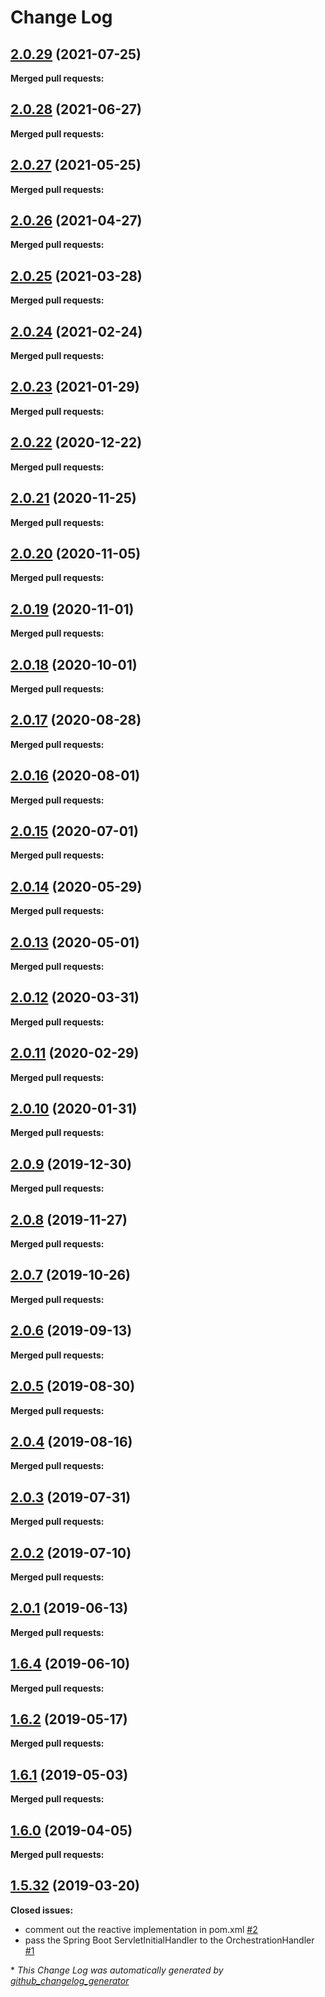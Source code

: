 # Change Log

## [2.0.29](https://github.com/networknt/light-spring-boot/tree/2.0.29) (2021-07-25)


**Merged pull requests:**


## [2.0.28](https://github.com/networknt/light-spring-boot/tree/2.0.28) (2021-06-27)


**Merged pull requests:**


## [2.0.27](https://github.com/networknt/light-spring-boot/tree/2.0.27) (2021-05-25)


**Merged pull requests:**


## [2.0.26](https://github.com/networknt/light-spring-boot/tree/2.0.26) (2021-04-27)


**Merged pull requests:**


## [2.0.25](https://github.com/networknt/light-spring-boot/tree/2.0.25) (2021-03-28)


**Merged pull requests:**




## [2.0.24](https://github.com/networknt/light-spring-boot/tree/2.0.24) (2021-02-24)


**Merged pull requests:**


## [2.0.23](https://github.com/networknt/light-spring-boot/tree/2.0.23) (2021-01-29)


**Merged pull requests:**


## [2.0.22](https://github.com/networknt/light-spring-boot/tree/2.0.22) (2020-12-22)


**Merged pull requests:**




## [2.0.21](https://github.com/networknt/light-spring-boot/tree/2.0.21) (2020-11-25)


**Merged pull requests:**




## [2.0.20](https://github.com/networknt/light-spring-boot/tree/2.0.20) (2020-11-05)


**Merged pull requests:**


## [2.0.19](https://github.com/networknt/light-spring-boot/tree/2.0.19) (2020-11-01)


**Merged pull requests:**


## [2.0.18](https://github.com/networknt/light-spring-boot/tree/2.0.18) (2020-10-01)


**Merged pull requests:**


## [2.0.17](https://github.com/networknt/light-spring-boot/tree/2.0.17) (2020-08-28)


**Merged pull requests:**


## [2.0.16](https://github.com/networknt/light-spring-boot/tree/2.0.16) (2020-08-01)


**Merged pull requests:**


## [2.0.15](https://github.com/networknt/light-spring-boot/tree/2.0.15) (2020-07-01)


**Merged pull requests:**


## [2.0.14](https://github.com/networknt/light-spring-boot/tree/2.0.14) (2020-05-29)


**Merged pull requests:**


## [2.0.13](https://github.com/networknt/light-spring-boot/tree/2.0.13) (2020-05-01)


**Merged pull requests:**


## [2.0.12](https://github.com/networknt/light-spring-boot/tree/2.0.12) (2020-03-31)


**Merged pull requests:**


## [2.0.11](https://github.com/networknt/light-spring-boot/tree/2.0.11) (2020-02-29)


**Merged pull requests:**


## [2.0.10](https://github.com/networknt/light-spring-boot/tree/2.0.10) (2020-01-31)


**Merged pull requests:**




## [2.0.9](https://github.com/networknt/light-spring-boot/tree/2.0.9) (2019-12-30)


**Merged pull requests:**


## [2.0.8](https://github.com/networknt/light-spring-boot/tree/2.0.8) (2019-11-27)


**Merged pull requests:**


## [2.0.7](https://github.com/networknt/light-spring-boot/tree/2.0.7) (2019-10-26)


**Merged pull requests:**


## [2.0.6](https://github.com/networknt/light-spring-boot/tree/2.0.6) (2019-09-13)


**Merged pull requests:**


## [2.0.5](https://github.com/networknt/light-spring-boot/tree/2.0.5) (2019-08-30)


**Merged pull requests:**




## [2.0.4](https://github.com/networknt/light-spring-boot/tree/2.0.4) (2019-08-16)


**Merged pull requests:**


## [2.0.3](https://github.com/networknt/light-spring-boot/tree/2.0.3) (2019-07-31)


**Merged pull requests:**




## [2.0.2](https://github.com/networknt/light-spring-boot/tree/2.0.2) (2019-07-10)


**Merged pull requests:**


## [2.0.1](https://github.com/networknt/light-spring-boot/tree/2.0.1) (2019-06-13)


**Merged pull requests:**


## [1.6.4](https://github.com/networknt/light-spring-boot/tree/1.6.4) (2019-06-10)


**Merged pull requests:**


## [1.6.2](https://github.com/networknt/light-spring-boot/tree/1.6.2) (2019-05-17)


**Merged pull requests:**


## [1.6.1](https://github.com/networknt/light-spring-boot/tree/1.6.1) (2019-05-03)


**Merged pull requests:**


## [1.6.0](https://github.com/networknt/light-spring-boot/tree/1.6.0) (2019-04-05)


**Merged pull requests:**


## [1.5.32](https://github.com/networknt/light-spring-boot/tree/1.5.32) (2019-03-20)
**Closed issues:**

- comment out the reactive implementation in pom.xml [\#2](https://github.com/networknt/light-spring-boot/issues/2)
- pass the Spring Boot ServletInitialHandler to the OrchestrationHandler [\#1](https://github.com/networknt/light-spring-boot/issues/1)



\* *This Change Log was automatically generated by [github_changelog_generator](https://github.com/skywinder/Github-Changelog-Generator)*
